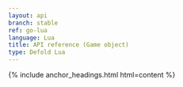 ```yaml
---
layout: api
branch: stable
ref: go-lua
language: Lua
title: API reference (Game object)
type: Defold Lua
---
```

{% include anchor_headings.html html=content %}